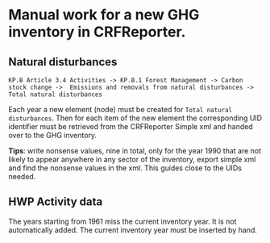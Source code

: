 # Manual work for a new GHG inventory in CRFReporter.


## Natural disturbances

`KP.B Article 3.4 Activities -> KP.B.1 Forest Management -> Carbon stock change -> 
Emissions and removals from natural disturbances -> Total natural disturbances`

Each year a new element (node) must be created for `Total natural disturbances`. Then for each item of the new element the corresponding 
UID identifier must be retrieved from the CRFReporter Simple xml and handed over to the GHG inventory.

**Tips**: write nonsense values, nine in total, only for the year 1990 that are not likely to appear anywhere 
in any sector of the inventory, export simple xml and find the nonsense values in the xml. 
This guides close to the UIDs needed.

## HWP Activity data

The years starting from 1961 miss the current inventory year. It is not automatically added.
The current inventory year must be inserted by hand. 
